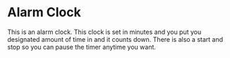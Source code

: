 # Alarm Clock
This is an alarm clock. This clock is set in minutes and you put you designated amount of time in and it counts down. There is also a start and stop so you can pause the timer anytime you want.